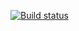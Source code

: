 [![Build status](https://ci.appveyor.com/api/projects/status/9sbtcbmnsdf32cft/branch/main?svg=true)](https://ci.appveyor.com/project/Ilya-Maidanov/postman-echo/branch/main)
